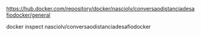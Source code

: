 <!-- URL DockerHub challange publish: -->
https://hub.docker.com/repository/docker/nasciolv/conversaodistanciadesafiodocker/general

<!-- Para verificar a porta que está rodando a aplicação executar o comando e verificar
o que informado no CMD para executar a imagem -->
docker inspect nasciolv/conversaodistanciadesafiodocker